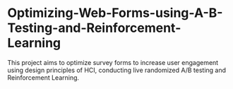 # Optimizing-Web-Forms-using-A-B-Testing-and-Reinforcement-Learning
This project aims to optimize survey forms to increase user engagement using design principles of HCI, conducting live randomized A/B testing and Reinforcement Learning.
